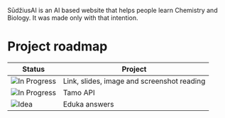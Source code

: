 SūdžiusAI is an AI based website that helps people learn Chemistry and Biology.
It was made only with that intention.

# Project roadmap

| Status                                                                | Project                                                             |
|-----------------------------------------------------------------------|----------------------------------------------------------------------|
| ![In Progress](https://img.shields.io/badge/status-In_Progress-yellow)| Link, slides, image and screenshot reading               |
| ![In Progress](https://img.shields.io/badge/status-In_Progress-yellow)| Tamo API                                                 |   
| ![Idea](https://img.shields.io/badge/status-Ideainprogress-blue)                | Eduka answers                                            |
